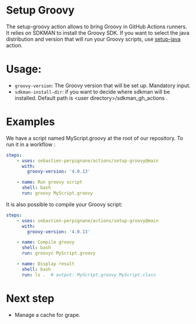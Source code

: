 # Setup Groovy

The setup-groovy action allows to bring Groovy in GitHub Actions runners. It relies on SDKMAN to install the Groovy SDK.
If you want to select the java distribution and version that will run your Groovy scripts, use [setup-java](https://github.com/actions/setup-java) action.

# Usage:

  - `groovy-version`: The Groovy version that will be set up. Mandatory input.
  - `sdkman-install-dir`: if you want to decide where sdkman will be installed. Default path is  &lt;user directory&gt;/sdkman_gh_actions .


# Examples

We have a script named MyScript.groovy at the root of our repository. To run it in a workflow :

```yaml
steps:
    - uses: sebastien-perpignane/actions/setup-groovy@main
      with:
        groovy-version: '4.0.13'

    - name: Run groovy script
      shell: bash
      run: groovy MyScript.groovy
```

It is also possible to compile your Groovy script:

```yaml
steps:
    - uses: sebastien-perpignane/actions/setup-groovy@main
      with:
        groovy-version: '4.0.13'

    - name: Compile groovy 
      shell: bash
      run: groovyc MyScript.groovy

    - name: Display result
      shell: bash
      run: ls .  # output: MyScript.groovy MyScript.class
```

# Next step
- Manage a cache for grape.